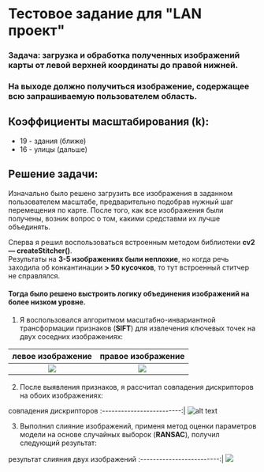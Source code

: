 # Тестовое задание для "LAN проект"
### Задача: загрузка и обработка полученных изображений карты от левой верхней координаты до правой нижней.
### На выходе должно получиться изображение, содержащее всю запрашиваемую пользователем область.

## Коэффициенты масштабирования (k):
* 19 - здания (ближе)
* 16 - улицы (дальше)

## Решение задачи:
Изначально было решено загрузить все изображения в заданном пользователем масштабе, предварительно подобрав нужный шаг перемещения по карте.
После того, как все изображения были получены, возник вопрос о том, какими средставми их лучше объединять.

Сперва я решил воспользоваться встроенным методом библиотеки **cv2 — createStitcher()**.  
Результаты на **3-5 изображениях были неплохие**, но когда речь заходила об конкантинации **> 50 кусочков**, то тут встроенный ститчер не справлялся.

#### Тогда было решено выстроить логику объединения изображений на более низком уровне.

1. Я воспользовался алгоритмом масштабно-инвариантной трансформации признаков (**SIFT**) для извлечения ключевых точек на двух соседних изображениях:

левое изображение             |  правое изображение
:-------------------------:|:-------------------------:
![](https://sun9-62.userapi.com/c854320/v854320936/1e279d/mb2293XMj4o.jpg)  |  ![](https://sun9-56.userapi.com/c854320/v854320936/1e27a5/M2cgBlaLVVU.jpg)

2. После выявления признаков, я рассчитал совпадения дискрипторов на обоих изображениях:

совпадения дискрипторов
:-------------------------:|
![alt text](https://sun9-71.userapi.com/c854320/v854320936/1e27b4/xsIpyrRFw9s.jpg)

3. Выполнил слияние изображений, применя метод оценки параметров модели на основе случайных выборок (**RANSAC**),
  получил следующий результат:
  
результат слияния двух изображений
:-------------------------:| 
![](https://sun9-23.userapi.com/c854320/v854320936/1e27bb/RPsiSIlanYo.jpg)
